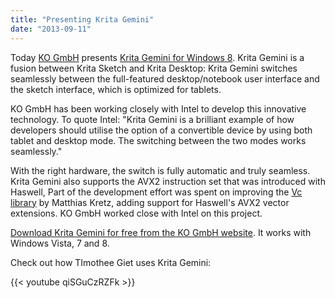 ```yaml
---
title: "Presenting Krita Gemini"
date: "2013-09-11"
---
```


Today [KO GmbH](http://www.kogmbh.com) presents [Krita Gemini for Windows 8](http://www.kogmbh.com/download.html#kritagemini). Krita Gemini is a fusion between Krita Sketch and Krita Desktop: Krita Gemini switches seamlessly between the full-featured desktop/notebook user interface and the sketch interface, which is optimized for tablets.

KO GmbH has been working closely with Intel to develop this innovative technology. To quote Intel: "Krita Gemini is a brilliant example of how developers should utilise the option of a convertible device by using both tablet and desktop mode. The switching between the two modes works seamlessly."

With the right hardware, the switch is fully automatic and truly seamless. Krita Gemini also supports the AVX2 instruction set that was introduced with Haswell, Part of the development effort was spent on improving the [Vc library](http://code.compeng.uni-frankfurt.de/projects/vc) by Matthias Kretz, adding support for Haswell's AVX2 vector extensions. KO GmbH worked close with Intel on this project.

[Download Krita Gemini for free from the KO GmbH website](http://www.kogmbh.com/download.html#kritagemini). It works with Windows Vista, 7 and 8.

Check out how TImothee Giet uses Krita Gemini:

{{< youtube qiSGuCzRZFk >}}
